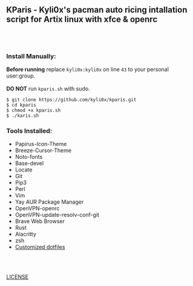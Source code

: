 ## KParis - Kyli0x's pacman auto ricing intallation script for Artix linux with xfce & openrc
<br><br>
### Install Manually:
<b>Before running</b> replace `kyli0x:kyli0x` on line `43` to your personal user:group.
<br><br>
<b>DO NOT</b> run `kparis.sh` with sudo.
```
$ git clone https://github.com/kyli0x/kparis.git
$ cd kparis
$ chmod +x kparis.sh
$ ./karis.sh
```
### Tools Installed:
- Papirus-Icon-Theme
- Breeze-Cursor-Theme
- Noto-fonts
- Base-devel
- Locate
- Git
- Pip3
- Perl
- Vim
- Yay AUR Package Manager
- OpenVPN-openrc
- OpenVPN-update-resolv-conf-git
- Brave Web Browser
- Rust
- Alacritty
- zsh
- [Customized dotfiles](https://github.com/kyli0x/kyricer)

<br><br>

[LICENSE](https://github.com/kyli0x/kparis/blob/master/LICENSE)
